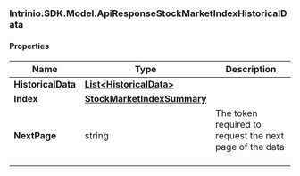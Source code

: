 [//]: # (CLASS:Intrinio.SDK.Model.ApiResponseStockMarketIndexHistoricalData)

[//]: # (KIND:object)

### Intrinio.SDK.Model.ApiResponseStockMarketIndexHistoricalData
#### Properties

[//]: # (START_DEFINITION)

Name | Type | Description
------------ | ------------- | -------------
**HistoricalData** | [**List&lt;HistoricalData&gt;**](HistoricalData.md) |  &nbsp;
**Index** | [**StockMarketIndexSummary**](StockMarketIndexSummary.md) |  &nbsp;
**NextPage** | string | The token required to request the next page of the data &nbsp;

[//]: # (END_DEFINITION)


[//]: # (CONTAINED_CLASS:Intrinio.SDK.Model.HistoricalData)


[//]: # (CONTAINED_CLASS:Intrinio.SDK.Model.StockMarketIndexSummary)


